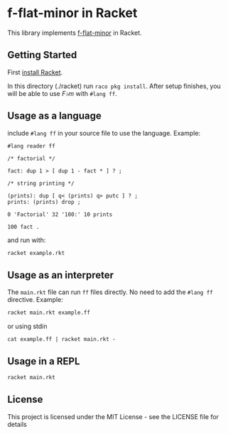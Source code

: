 # f-flat-minor in Racket

This library implements [f-flat-minor](../README.md) in Racket.

## Getting Started

First [install Racket](https://docs.racket-lang.org/getting-started/index.html).

In this directory (./racket) run `raco pkg install`.  After setup finishes, you will be able to use _F♭m_ with `#lang ff`.

## Usage as a language

include `#lang ff` in your source file to use the language.  Example:

```
#lang reader ff

/* factorial */

fact: dup 1 > [ dup 1 - fact * ] ? ;

/* string printing */

(prints): dup [ q< (prints) q> putc ] ? ;
prints: (prints) drop ;

0 'Factorial' 32 '100:' 10 prints

100 fact .
```

and run with:

```sh
racket example.rkt
```

## Usage as an interpreter

The `main.rkt` file can run `ff` files directly.  No need to add the `#lang ff` directive.  Example:

```sh
racket main.rkt example.ff
```

or using stdin

```
cat example.ff | racket main.rkt -
```

## Usage in a REPL

```sh
racket main.rkt
```

## License

This project is licensed under the MIT License - see the LICENSE file for details